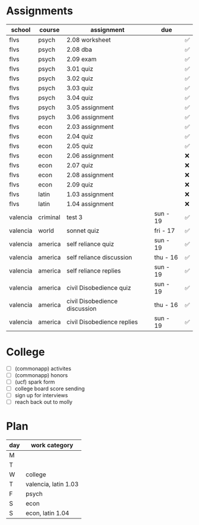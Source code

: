 # Assignments 
| school   | course   | assignment                    | due      |    |
|----------|----------|-------------------------------|----------|----|
| flvs     | psych    | 2.08 worksheet                |          | ✅ |
| flvs     | psych    | 2.08 dba                      |          | ✅ |
| flvs     | psych    | 2.09 exam                     |          | ✅ |
| flvs     | psych    | 3.01 quiz                     |          | ✅ |
| flvs     | psych    | 3.02 quiz                     |          | ✅ |
| flvs     | psych    | 3.03 quiz                     |          | ✅ |
| flvs     | psych    | 3.04 quiz                     |          | ✅ |
| flvs     | psych    | 3.05 assignment               |          | ✅ |
| flvs     | psych    | 3.06 assignment               |          | ✅ |
| flvs     | econ     | 2.03 assignment               |          | ✅ |
| flvs     | econ     | 2.04 quiz                     |          | ✅ |
| flvs     | econ     | 2.05 quiz                     |          | ✅ |
| flvs     | econ     | 2.06 assignment               |          | ❌ |
| flvs     | econ     | 2.07 quiz                     |          | ❌ |
| flvs     | econ     | 2.08 assignment               |          | ❌ |
| flvs     | econ     | 2.09 quiz                     |          | ❌ |
| flvs     | latin    | 1.03 assignment               |          | ❌ |
| flvs     | latin    | 1.04 assignment               |          | ❌ |
| valencia | criminal | test 3                        | sun - 19 | ✅ |
| valencia | world    | sonnet quiz                   | fri - 17 | ✅ |
| valencia | america  | self reliance quiz            | sun - 19 | ✅ |
| valencia | america  | self reliance discussion      | thu - 16 | ✅ |
| valencia | america  | self reliance replies         | sun - 19 | ✅ |
| valencia | america  | civil Disobedience quiz       | sun - 19 | ✅ |
| valencia | america  | civil Disobedience discussion | thu - 16 | ✅ |
| valencia | america  | civil Disobedience replies    | sun - 19 | ✅ |

# College 
* [ ] (commonapp) activites
* [ ] (commonapp) honors
* [ ] (ucf) spark form
* [ ] college board score sending
* [ ] sign up for interviews
* [ ] reach back out to molly

# Plan 
| day | work category        |
|-----|----------------------|
| M   |                      |
| T   |                      |
| W   | college              |
| T   | valencia, latin 1.03 |
| F   | psych                |
| S   | econ                 |
| S   | econ, latin 1.04     |
